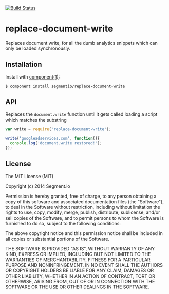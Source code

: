 [![Build Status](https://circleci.com/gh/segmentio/replace-document-write.png?circle-token=c6bfdb10c645559af1f7aa994d8b46493313982e)](https://circleci.com/gh/segmentio/replace-document-write)

# replace-document-write

  Replaces document write, for all the dumb analytics snippets which can only be loaded synchronously.

## Installation

  Install with [component(1)](http://component.io):

    $ component install segmentio/replace-document-write

## API

Replaces the `document.write` function until it gets called loading a script which matches the substring

```js
var write = require('replace-document-write');

write('googleadservices.com', function(){
  console.log('document.write restored!');
});

```

## License

  The MIT License (MIT)

  Copyright (c) 2014 Segment.io

  Permission is hereby granted, free of charge, to any person obtaining a copy
  of this software and associated documentation files (the "Software"), to deal
  in the Software without restriction, including without limitation the rights
  to use, copy, modify, merge, publish, distribute, sublicense, and/or sell
  copies of the Software, and to permit persons to whom the Software is
  furnished to do so, subject to the following conditions:

  The above copyright notice and this permission notice shall be included in
  all copies or substantial portions of the Software.

  THE SOFTWARE IS PROVIDED "AS IS", WITHOUT WARRANTY OF ANY KIND, EXPRESS OR
  IMPLIED, INCLUDING BUT NOT LIMITED TO THE WARRANTIES OF MERCHANTABILITY,
  FITNESS FOR A PARTICULAR PURPOSE AND NONINFRINGEMENT. IN NO EVENT SHALL THE
  AUTHORS OR COPYRIGHT HOLDERS BE LIABLE FOR ANY CLAIM, DAMAGES OR OTHER
  LIABILITY, WHETHER IN AN ACTION OF CONTRACT, TORT OR OTHERWISE, ARISING FROM,
  OUT OF OR IN CONNECTION WITH THE SOFTWARE OR THE USE OR OTHER DEALINGS IN
  THE SOFTWARE.